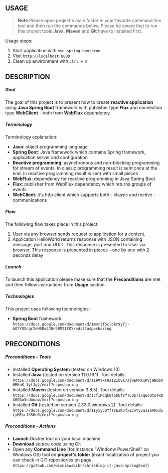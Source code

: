 USAGE
-----

> **Note** Please open project's main folder in your favorite command line tool and then run the commands below. Please be aware that to run this project tools **Java**, **Maven** and **Git** have to installed first. 

Usage steps:
1. Start application with `mvn spring-boot:run`
2. Visit `http://localhost:8080`
3. Clean up environment with `ctrl + C`


DESCRIPTION
-----------

##### Goal
The goal of this project is to present how to create **reactive application** using **Java Spring Boot** framework with publisher type **Flux** and connection type **WebClient** - both from **WebFlux** dependency.

##### Terminology
Terminology explanation:
* **Java**: object programming language
* **Spring Boot**: Java framework which contains Spring framework, application server and configuration
* **Reactive programming**: asynchronous and non-blocking programming for stream of events. In classic programming result is sent once at the end. In reactive programming result is sent with small pieces
* **WebFlux**: dependency for reactive programming in Java Spring Boot
* **Flux**: publisher from WebFlux dependency which returns groups of events
* **WebClient**: it's http client which supports both - classic and rective - communications

##### Flow
The following flow takes place in this project:
1. User via any browser sends request to application for a content.
1. Application HelloWorld returns response with JSON containing message, port and UUID. This response is presented to User via browser. This response is presented in pieces - one by one with 2 deconds delay

##### Launch
To launch this application please make sure that the **Preconditions** are met and then follow instructions from **Usage** section.

##### Technologies
This project uses following technologies:
* **Spring Boot** framework: `https://docs.google.com/document/d/1mvrJT5clbkr9yTj-AQ7YOXcqr2eHSEw2J8n9BMZIZKY/edit?usp=sharing`


PRECONDITIONS
-------------

##### Preconditions - Tools
* Installed **Operating System** (tested on Windows 10)
* Installed **Java** (tested on version 11.0.16.1). Tool details: `https://docs.google.com/document/d/119VYxF8JIZIUSk7JjwEPNX1RVjHBGbXHBKuK_1ytJg4/edit?usp=sharing`
* Installed **Maven** (tested on version 3.8.5). Tool details: `https://docs.google.com/document/d/1cfIMcqkWlobUfVfTLQp7ixqEcOtoTR8X6OGo3cU4maw/edit?usp=sharing`
* Installed **Git** (tested on version 2.33.0.windows.2). Tool details: `https://docs.google.com/document/d/1Iyxy5DYfsrEZK5fxZJnYy5a1saARxd5LyMEscJKSHn0/edit?usp=sharing`


##### Preconditions - Actions
* **Launch** Docker tool on your local machine
* **Download** source code using Git 
* Open any **Command Line** (for instance "Windonw PowerShell" on Windows OS) tool on **project's folder** (exact localization of project you can check in GIT repositories on page `https://github.com/wisniewskikr/chrisblog-it-java-springboot`)